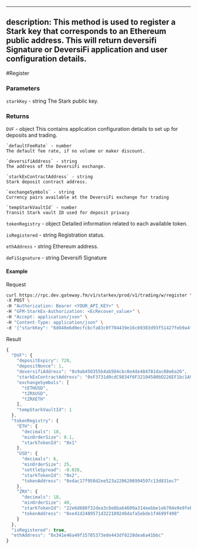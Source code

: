 
---
description: This method is used to register a Stark key that corresponds to an Ethereum public address. This will return deversifi Signature or DeversiFi application and user configuration details.
---
#Register

### **Parameters**

`starkKey` - string
The Stark public key.

### **Returns**
`DVF` - object
This contains application configuration details to set up for deposits and trading.

    `defaultFeeRate` - number
    The default fee rate, if no volume or maker discount.

    `deversifiAddress` - string
    The address of the DeversiFi exchange.

    `starkExContractAddress` - string
    Stark deposit contract address.

    `exchangeSymbols` - string
    Currency pairs available at the DeversiFi exchange for trading

    `tempStarkVaultId` - number
    Transit Stark vault ID used for deposit privacy

`tokenRegistry` - object
Detailed information related to each available token.

`isRegistered` - string
Registration status.

`ethAddress` - string
Ethereum address.

`deFiSignature` - string
Deversifi Signature

#### **Example**

Request

```bash
curl https://rpc.dev.gateway.fm/v1/starkex/prod/v1/trading/w/register \
-X POST \
-H "Authorization: Bearer <YOUR_API_KEY>" \
-H "GFM-StarkEx-Authorization: <EcRecover_value>" \
-H "Accept: application/json" \
-H "Content-Type: application/json" \  
-d '{"starkKey": "6d840e6d0ecfcbcfa83c0f704439e16c69383d93f51427feb9a4f2d21fbe075"}'
```


Result

```javascript
{
  "DVF": {
    "depositExpiry": 720,
    "depositNonce": 1,
    "deversifiAddress": "0x9ab450355b4ab504cbc0e4de484781dac08e6a26",
    "starkExContractAddress": "0xF3731d0cdC9834f6F32104580bD226EF1bc1A9F9",
    "exchangeSymbols": [
      "tETHUSD",
      "tZRXUSD",
      "tZRXETH"
    ],
    "tempStarkVaultId": 1
  },
  "tokenRegistry": {
    "ETH": {
      "decimals": 18,
      "minOrderSize": 0.1,
      "starkTokenId": "0x1"
    },
    "USD": {
      "decimals": 6,
      "minOrderSize": 25,
      "settleSpread": -0.026,
      "starkTokenId": "0x2",
      "tokenAddress": "0xdac17f958d2ee523a2206206994597c13d831ec7"
    },
    "ZRX": {
      "decimals": 18,
      "minOrderSize": 40,
      "starkTokenId": "22e6d888f32dea3c6e8ba64609a314eebbe1eb704e9e9febe368b0bacb21efe",
      "tokenAddress": "0xe41d2489571d322189246dafa5ebde1f4699f498"
    }
  },
  "isRegistered": true,
  "ethAddress": "0x341e46a49f15785373ede443df0220dea6a41bbc"
}
```